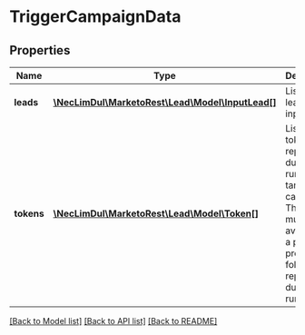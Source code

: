 # TriggerCampaignData

## Properties

Name | Type | Description | Notes
------------ | ------------- | ------------- | -------------
**leads** | [**\NecLimDul\MarketoRest\Lead\Model\InputLead[]**](InputLead.md) | List of leads for input | 
**tokens** | [**\NecLimDul\MarketoRest\Lead\Model\Token[]**](Token.md) | List of my tokens to replace during the run of the target campaign.  The tokens must be available in a parent program or folder to be replaced during the run | [optional] 

[[Back to Model list]](../README.md#documentation-for-models) [[Back to API list]](../README.md#documentation-for-api-endpoints) [[Back to README]](../README.md)
